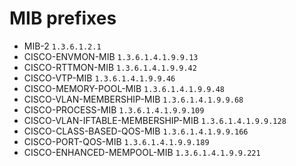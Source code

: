 # MIB prefixes

  * MIB-2 `1.3.6.1.2.1`
  * CISCO-ENVMON-MIB `1.3.6.1.4.1.9.9.13`
  * CISCO-RTTMON-MIB `1.3.6.1.4.1.9.9.42`
  * CISCO-VTP-MIB `1.3.6.1.4.1.9.9.46`
  * CISCO-MEMORY-POOL-MIB `1.3.6.1.4.1.9.9.48`
  * CISCO-VLAN-MEMBERSHIP-MIB `1.3.6.1.4.1.9.9.68`
  * CISCO-PROCESS-MIB `1.3.6.1.4.1.9.9.109`
  * CISCO-VLAN-IFTABLE-MEMBERSHIP-MIB `1.3.6.1.4.1.9.9.128`
  * CISCO-CLASS-BASED-QOS-MIB `1.3.6.1.4.1.9.9.166`
  * CISCO-PORT-QOS-MIB `1.3.6.1.4.1.9.9.189`
  * CISCO-ENHANCED-MEMPOOL-MIB `1.3.6.1.4.1.9.9.221`

